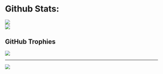 # Github Stats:
![](https://github-readme-stats.vercel.app/api?username=StephenIsTaken&theme=radical&hide_border=true&include_all_commits=false&count_private=true)<br/>
![](https://github-readme-stats.vercel.app/api/top-langs/?username=StephenIsTaken&theme=radical&hide_border=true&include_all_commits=true&count_private=true&layout=donut)
## GitHub Trophies
![](https://github-profile-trophy.vercel.app/?username=StephenIsTaken&theme=juicyfresh&no-frame=true&no-bg=false&margin-w=4)

---
![](https://komarev.com/ghpvc/?username=StephenIsTaken&style=flat-square&color=grey)
